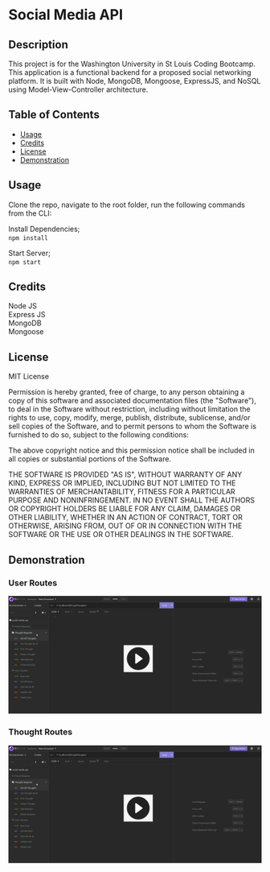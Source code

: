 # Social Media API

## Description 

This project is for the Washington University in St Louis Coding Bootcamp. This application is a functional backend for a proposed social networking platform. It is built with Node, MongoDB, Mongoose, ExpressJS, and NoSQL using Model-View-Controller architecture.
## Table of Contents 

* [Usage](#usage)
* [Credits](#credits)
* [License](#license)
* [Demonstration](#demonstration)

## Usage 

Clone the repo, navigate to the root folder, run the following commands from the CLI:     

Install Dependencies;    
`npm install`

Start Server;     
`npm start`     

## Credits


Node JS  
Express JS    
MongoDB     
Mongoose     
  

## License

MIT License

Permission is hereby granted, free of charge, to any person obtaining a copy
of this software and associated documentation files (the "Software"), to deal
in the Software without restriction, including without limitation the rights
to use, copy, modify, merge, publish, distribute, sublicense, and/or sell
copies of the Software, and to permit persons to whom the Software is
furnished to do so, subject to the following conditions:

The above copyright notice and this permission notice shall be included in all
copies or substantial portions of the Software.

THE SOFTWARE IS PROVIDED "AS IS", WITHOUT WARRANTY OF ANY KIND, EXPRESS OR
IMPLIED, INCLUDING BUT NOT LIMITED TO THE WARRANTIES OF MERCHANTABILITY,
FITNESS FOR A PARTICULAR PURPOSE AND NONINFRINGEMENT. IN NO EVENT SHALL THE
AUTHORS OR COPYRIGHT HOLDERS BE LIABLE FOR ANY CLAIM, DAMAGES OR OTHER
LIABILITY, WHETHER IN AN ACTION OF CONTRACT, TORT OR OTHERWISE, ARISING FROM,
OUT OF OR IN CONNECTION WITH THE SOFTWARE OR THE USE OR OTHER DEALINGS IN THE
SOFTWARE.

## Demonstration
   
### User Routes
[![image](/public/assets/images/screenshot.png)](https://drive.google.com/file/d/1tTLHuZOMOjcDd1FemPJdmWgoE0saI3Qy/view)
 


### Thought Routes

[![image](/public/assets/images/screenshot.png)](https://drive.google.com/file/d/1KCAxPtkHZdXeFfX9p6DA77O8S-OFj330/view)





